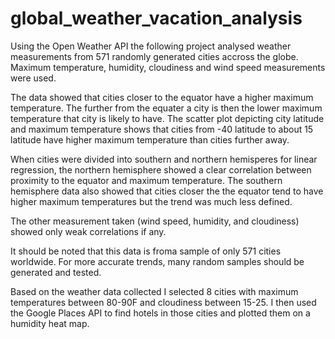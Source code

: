 # global_weather_vacation_analysis
Using the Open Weather API the following project analysed weather measurements from 571 randomly generated
cities accross the globe. Maximum temperature, humidity, cloudiness and wind speed measurements were used.

The data showed that cities closer to the equator have a higher maximum temperature.
The further from the equater a city is then the lower maximum temperature that city is likely to have. 
The scatter plot depicting city latitude and maximum temperature shows that cities from -40 latitude to about 15 latitude have higher maximum temperature than cities further away.

When cities were divided into southern and northern hemisperes for linear regression, the northern hemisphere showed a clear correlation between proximity to the equator and maximum temperature. The southern hemisphere data also showed that cities closer the the equator tend to have higher maximum temperatures but the trend was much less defined.

The other measurement taken (wind speed, humidity, and cloudiness) showed only weak correlations if any.

It should be noted that this data is froma sample of only 571 cities worldwide. For more accurate trends,
many random samples should be generated and tested.

Based on the weather data collected I selected 8 cities with maximum temperatures between 80-90F and
cloudiness between 15-25. I then used the Google Places API to find hotels in those cities and plotted them on a humidity heat map.
